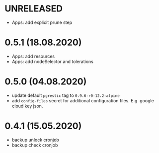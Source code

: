 # UNRELEASED
- Apps: add explicit prune step

# 0.5.1 (18.08.2020)
- Apps: add resources
- Apps: add nodeSelector and tolerations

# 0.5.0 (04.08.2020)
- update default `pgrestic` tag to `0.9.6-r0-12.2-alpine`
- add `config-files` secret for additional configuration files. E.g. google cloud key json.

# 0.4.1 (15.05.2020)
- backup unlock cronjob
- backup check cronjob
